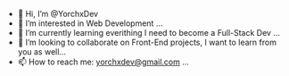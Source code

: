 - 👋 Hi, I’m @YorchxDev
- 👀 I’m interested in Web Development ...
- 🌱 I’m currently learning everithing I need to become a Full-Stack Dev ...
- 💞️ I’m looking to collaborate on Front-End projects, I want to learn from you as well...
- 📫 How to reach me: yorchxdev@gmail.com ...

<!---
YorchxDev/YorchxDev is a ✨ special ✨ repository because its `README.md` (this file) appears on your GitHub profile.
You can click the Preview link to take a look at your changes.
--->
